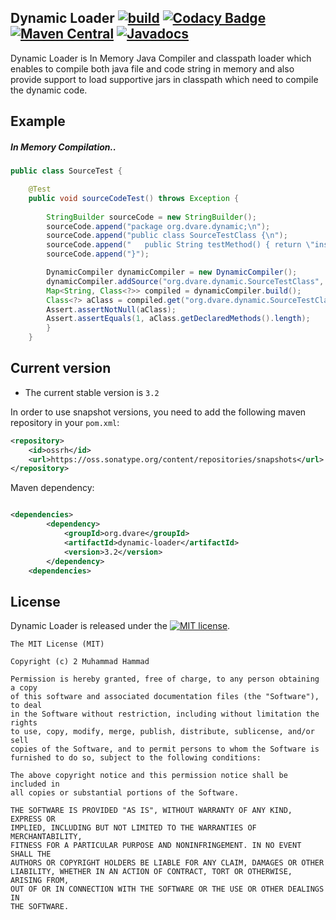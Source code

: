 ## Dynamic Loader [![build](https://github.com/dvare/dynamic-loader/actions/workflows/maven.yml/badge.svg?branch=master)](https://github.com/dvare/dynamic-loader/actions/workflows/maven.yml) [![Codacy Badge](https://app.codacy.com/project/badge/Grade/649b9fa1a6f34b39997e397d04e6b901)](https://www.codacy.com/gh/dvare/dynamic-loader/dashboard?utm_source=github.com&amp;utm_medium=referral&amp;utm_content=dvare/dynamic-loader&amp;utm_campaign=Badge_Grade) [![Maven Central](https://maven-badges.herokuapp.com/maven-central/org.dvare/dynamic-loader/badge.svg?style=flat)](http://search.maven.org/#artifactdetails|org.dvare|dynamic-loader|3.0|) [![Javadocs](http://www.javadoc.io/badge/org.dvare/dynamic-loader.svg)](http://www.javadoc.io/doc/org.dvare/dynamic-loader)
Dynamic Loader is In Memory Java Compiler and classpath loader which enables to compile both java file and code string in memory and also provide support to load supportive jars in classpath which need to compile the dynamic code.

## Example

##### In Memory Compilation..

```java
public class SourceTest {

    @Test
    public void sourceCodeTest() throws Exception {
        
        StringBuilder sourceCode = new StringBuilder();
        sourceCode.append("package org.dvare.dynamic;\n");
        sourceCode.append("public class SourceTestClass {\n");
        sourceCode.append("   public String testMethod() { return \"inside test method\"; }");
        sourceCode.append("}");

        DynamicCompiler dynamicCompiler = new DynamicCompiler();
        dynamicCompiler.addSource("org.dvare.dynamic.SourceTestClass", sourceCode.toString());
        Map<String, Class<?>> compiled = dynamicCompiler.build();
        Class<?> aClass = compiled.get("org.dvare.dynamic.SourceTestClass");
        Assert.assertNotNull(aClass);
        Assert.assertEquals(1, aClass.getDeclaredMethods().length);
        }
    }
```


## Current version

* The current stable version is `3.2`

In order to use snapshot versions, you need to add the following maven repository in your `pom.xml`:

```xml
<repository>
    <id>ossrh</id>
    <url>https://oss.sonatype.org/content/repositories/snapshots</url>
</repository>
```
 Maven dependency:

```xml

<dependencies>
        <dependency>
            <groupId>org.dvare</groupId>
            <artifactId>dynamic-loader</artifactId>
            <version>3.2</version>
        </dependency>
    <dependencies>
```

## License
Dynamic Loader is released under the [![MIT license](http://img.shields.io/badge/license-MIT-brightgreen.svg?style=flat)](http://opensource.org/licenses/MIT).

```
The MIT License (MIT)

Copyright (c) 2 Muhammad Hammad

Permission is hereby granted, free of charge, to any person obtaining a copy
of this software and associated documentation files (the "Software"), to deal
in the Software without restriction, including without limitation the rights
to use, copy, modify, merge, publish, distribute, sublicense, and/or sell
copies of the Software, and to permit persons to whom the Software is
furnished to do so, subject to the following conditions:

The above copyright notice and this permission notice shall be included in
all copies or substantial portions of the Software.

THE SOFTWARE IS PROVIDED "AS IS", WITHOUT WARRANTY OF ANY KIND, EXPRESS OR
IMPLIED, INCLUDING BUT NOT LIMITED TO THE WARRANTIES OF MERCHANTABILITY,
FITNESS FOR A PARTICULAR PURPOSE AND NONINFRINGEMENT. IN NO EVENT SHALL THE
AUTHORS OR COPYRIGHT HOLDERS BE LIABLE FOR ANY CLAIM, DAMAGES OR OTHER
LIABILITY, WHETHER IN AN ACTION OF CONTRACT, TORT OR OTHERWISE, ARISING FROM,
OUT OF OR IN CONNECTION WITH THE SOFTWARE OR THE USE OR OTHER DEALINGS IN
THE SOFTWARE.
```


